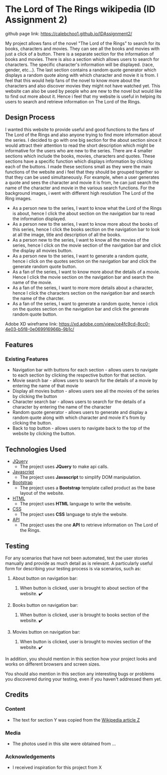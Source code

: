 # The Lord of The Rings wikipedia (ID Assignment 2)

github page link: https://calebchoo1.github.io/IDAssignment2/

My project allows fans of the novel "The Lord of the Rings" to search for its books, characters and movies. They can see all the books and movies with just a click of a button. There is a separate section for the information of books and movies. There is also a section which allows users to search for characters. The specific character's information will be displayed. (race, gender, etc...). The last section contains a random quote generator which displays a random quote along with which character and movie it is from. I feel that this would help fans of the novel to know more about the characters and also discover movies they might not have watched yet. This website can also be used by people who are new to the novel but would like to find out more about it. Hence i feel that my website is useful in helping its users to search and retrieve information on The Lord of the Rings.
 
## Design Process

I wanted this website to provide useful and good functions to the fans of The Lord of the Rings and also anyone trying to find more information about the series. I decided to go with one big section for the about section since it would attract their attention to read the short description which might be informative for the users who are new to the series. There are 4 smaller sections which include the books, movies, characters and quotes. These sections have a specific function which displays information by clicking each of the buttons. I made these sections small as they were the main functions of the website and i feel that they should be grouped together so that they can be used simultaneously. For example, when a user generates a quote and sees the character and movie it is from, he can just search the name of the character and movie in the various search functions. For the background images, i went with different high resolution The Lord of the Ring images.

- As a person new to the series, I want to know what the Lord of the Rings is about, hence I click the about section on the navigation bar to read the information displayed.
- As a person new to the series, I want to know more about the books of this series, hence I click the books section on the navigation bar to look at all the image, title and  description of all the books.
- As a person new to the series, I want to know all the movies of the series, hence I click on the movie section of the navigation bar and click the display all movies button. 
- As a person new to the series, I want to generate a random quote, hence i click on the quotes section on the navigation bar and click the generate random quote button.
- As a fan of the series, I want to know more about the details of a movie. Hence I click the movie section on the navigation bar and search the name of the movie.
- As a fan of the series, I want to more more details about a character, hence I click the characters section on the navigation bar and search the name of the charcter.
- As a fan of the series, I want to generate a random quote, hence i click on the quotes section on the navigation bar and click the generate random quote button.

Adobe XD wireframe link: https://xd.adobe.com/view/ce4fc9cd-8cc0-4e03-b5f8-0e069916966b-9b1c/

## Features
### Existing Features

- Navigation bar with buttons for each section - allows users to navigate to each section by clicking the respective button for that section.
- Movie search bar - allows users to search for the details of a movie by entering the name of that movie
- Display all movies button - allows users see all the movies of the series by clicking the button
- Character search bar - allows users to search for the details of a character by entering the name of the character
- Random quote generator - allows users to generate and display a random quote along with which character and movie it's from by clicking the button.
- Back to top button - allows users to navigate back to the top of the website by clicking the button.
  
## Technologies Used

- [JQuery](https://jquery.com)
    - The project uses **JQuery** to make api calls.
- [Javascript](https://www.javascript.com/)
    - The project uses **Javascript** to simplify DOM manipulation.
- [Bootstrap](https://getbootstrap.com/)
    - The project uses a **Bootstrap** template called product as the base layout of the website.
- [HTML](https://html.com/)
    - The project uses **HTML** language to write the website.
- [CSS](https://css-tricks.com/)
    - The project uses **CSS** language to style the website. 
- [API](https://the-one-api.dev/)
    - The project uses the one **API** to retrieve information on The Lord of the Rings.

## Testing

For any scenarios that have not been automated, test the user stories manually and provide as much detail as is relevant. A particularly useful form for describing your testing process is via scenarios, such as:

1. About button on navigation bar:
   1. When button is clicked, user is brought to about section of the website. 	:heavy_check_mark:
   
2. Books button on navigation bar:
   1. When button is clicked, user is brought to books section of the website. 	:heavy_check_mark:
   
3. Movies button on navigation bar:
   1. When button is clicked, user is brought to movies section of the website. 	:heavy_check_mark:


In addition, you should mention in this section how your project looks and works on different browsers and screen sizes.

You should also mention in this section any interesting bugs or problems you discovered during your testing, even if you haven't addressed them yet.
## Credits

### Content
- The text for section Y was copied from the [Wikipedia article Z](https://en.wikipedia.org/wiki/Z)

### Media
- The photos used in this site were obtained from ...

### Acknowledgements

- I received inspiration for this project from X
